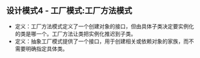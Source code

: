 ## 设计模式4 - 工厂模式:工厂方法模式

- 定义：工厂方法模式定义了一个创建对象的接口，但由具体子类决定要实例化的类是哪一个。工厂方法让类把实例化推迟到子类。
- 定义：抽象工厂模式提供了一个接口，用于创建相关或依赖对象的家族，而不需要明确指定具体类。